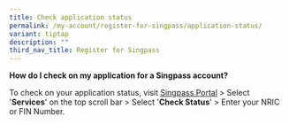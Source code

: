 ```yaml
---
title: Check application status
permalink: /my-account/register-for-singpass/application-status/
variant: tiptap
description: ""
third_nav_title: Register for Singpass
---
```

<p><strong>How do I check on my application for a Singpass account?</strong>
</p>
<p>To check on your application status, visit&nbsp;<a href="https://go.gov.sg/singpass-login" rel="noopener" target="_blank"><u>Singpass Portal</u></a>&nbsp;&gt;
Select '<strong>Services</strong>' on the top scroll bar &gt; Select '<strong>Check Status</strong>'
&gt; Enter your NRIC or FIN Number.</p>